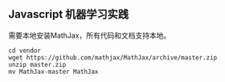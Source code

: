 ## Javascript 机器学习实践

需要本地安装MathJax，所有代码和文档支持本地。
```
cd vendor
wget https://github.com/mathjax/MathJax/archive/master.zip
unzip master.zip
mv MathJax-master MathJax
```


